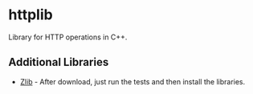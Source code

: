 # httplib

Library for HTTP operations in C++.

## Additional Libraries

-   [Zlib](https://zlib.net) - After download, just run the tests and then install the libraries.
